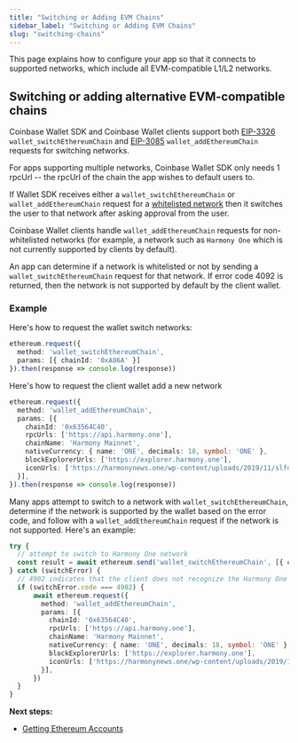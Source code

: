 ```yaml
---
title: "Switching or Adding EVM Chains"
sidebar_label: "Switching or Adding EVM Chains"
slug: "switching-chains"
---
```



This page explains how to configure your app so that it connects to supported networks, which include all EVM-compatible L1/L2 networks.

## Switching or adding alternative EVM-compatible chains 

Coinbase Wallet SDK and Coinbase Wallet clients support both <a href="https://eips.ethereum.org/EIPS/eip-3326" target="_blank" rel="noreferrer noopener">EIP-3326</a> `wallet_switchEthereumChain` and <a href="https://eips.ethereum.org/EIPS/eip-3085" target="_blank" rel="noreferrer noopener">EIP-3085</a> `wallet_addEthereumChain` requests for switching networks.

For apps supporting multiple networks, Coinbase Wallet SDK only needs 1 rpcUrl -- the rpcUrl of the chain the app wishes to default users to.

If Wallet SDK receives either a `wallet_switchEthereumChain` or `wallet_addEthereumChain` request for a [whitelisted network](./whitelisted-networks.md) then it switches the user to that network after asking approval from the user.

Coinbase Wallet clients handle `wallet_addEthereumChain` requests for non-whitelisted networks (for example, a network such as `Harmony One` which is not currently supported by clients by default).

An app can determine if a network is whitelisted or not by sending a `wallet_switchEthereumChain` request for that network. If error code 4092 is returned, then the network is not supported by default by the client wallet.

### Example

Here's how to request the wallet switch networks:

```typescript
ethereum.request({
  method: 'wallet_switchEthereumChain',
  params: [{ chainId: '0xA86A' }]
}).then(response => console.log(response))
```

Here's how to request the client wallet add a new network

```typescript
ethereum.request({
  method: 'wallet_addEthereumChain',
  params: [{
    chainId: '0x63564C40',
    rpcUrls: ['https://api.harmony.one'],
    chainName: 'Harmony Mainnet',
    nativeCurrency: { name: 'ONE', decimals: 18, symbol: 'ONE' },
    blockExplorerUrls: ['https://explorer.harmony.one'],
    iconUrls: ['https://harmonynews.one/wp-content/uploads/2019/11/slfdjs.png'],
  }],
}).then(response => console.log(response))
```

Many apps attempt to switch to a network with `wallet_switchEthereumChain`, determine if the network is supported by the wallet based on the error code, and follow with a `wallet_addEthereumChain` request if the network is not supported. Here's an example:

```typescript
try {
  // attempt to switch to Harmony One network
  const result = await ethereum.send('wallet_switchEthereumChain', [{ chainId: `0x63564C40` }])
} catch (switchError) {
  // 4902 indicates that the client does not recognize the Harmony One network
  if (switchError.code === 4902) {
      await ethereum.request({
        method: 'wallet_addEthereumChain',
        params: [{
          chainId: '0x63564C40',
          rpcUrls: ['https://api.harmony.one'],
          chainName: 'Harmony Mainnet',
          nativeCurrency: { name: 'ONE', decimals: 18, symbol: 'ONE' },
          blockExplorerUrls: ['https://explorer.harmony.one'],
          iconUrls: ['https://harmonynews.one/wp-content/uploads/2019/11/slfdjs.png'],
        }],
      })
  }
}
```


**Next steps:** 

- [Getting Ethereum Accounts](./getting-eth-accounts.md)



